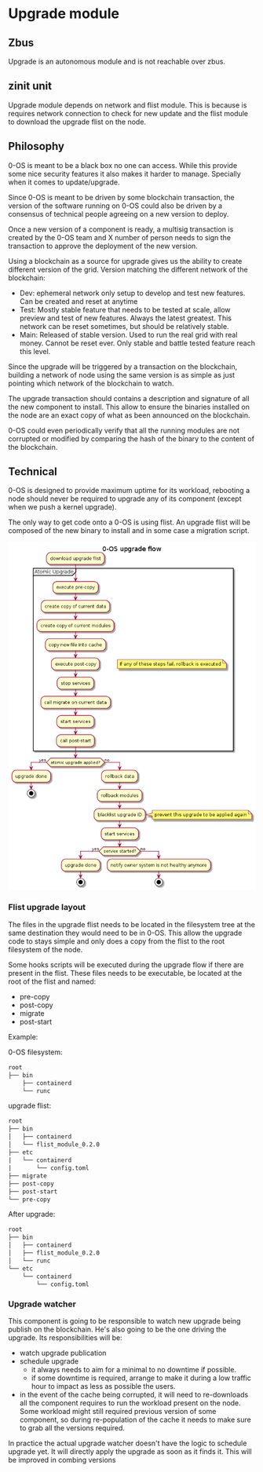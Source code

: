 # Upgrade module

## Zbus

Upgrade is an autonomous module and is not reachable over zbus.

## zinit unit

Upgrade module depends on network and flist module. This is because is requires network connection to check for new update and the flist module to download the upgrade flist on the node.

## Philosophy

0-OS is meant to be a black box no one can access. While this provide some nice security features it also makes it harder to manage. Specially when it comes to update/upgrade.

Since 0-OS is meant to be driven by some blockchain transaction, the version of the software running on 0-OS could also be driven by a consensus of technical people agreeing on a new version to deploy.

Once a new version of a component is ready, a multisig transaction is created by the 0-OS team and X number of person needs to sign the transaction to approve the deployment of the new version.

Using a blockchain as a source for upgrade gives us the ability to create different version of the grid. Version matching the different network of the blockchain:

- Dev: ephemeral network only setup to develop and test new features. Can be created and reset at anytime
- Test: Mostly stable feature that needs to be tested at scale, allow preview and test of new features. Always the latest greatest. This network can be reset sometimes, but should be relatively stable.
- Main: Released of stable version. Used to run the real grid with real money. Cannot be reset ever. Only stable and battle tested feature reach this level.

Since the upgrade will be triggered by a transaction on the blockchain, building a network of node using the same version is as simple as just pointing which network of the blockchain to watch.

The upgrade transaction should contains a description and signature of all the new component to install. This allow to ensure the binaries installed on the node are an exact copy of what as been announced on the blockchain.

0-OS could even periodically verify that all the running modules are not corrupted or modified by comparing the hash of the binary to the content of the blockchain.

## Technical

0-OS is designed to provide maximum uptime for its workload, rebooting a node should never be required to upgrade any of its component (except when we push a kernel upgrade).

The only way to get code onto a 0-OS is using flist. An upgrade flist will be composed of the new binary to install and in some case a migration script.

![upgrade flow](../../assets/0-OS_upgrade_flow.png)

### Flist upgrade layout

The files in the upgrade flist needs to be located in the filesystem tree at the same destination they would need to be in 0-OS. This allow the upgrade code to stays simple and only does a copy from the flist to the root filesystem of the node.

Some hooks scripts will be executed during the upgrade flow if there are present in the flist. These files needs to be executable, be located at the root of the flist and named:

- pre-copy
- post-copy
- migrate
- post-start

Example:

0-OS filesystem:

```
root
├── bin
    ├── containerd
    └── runc
```

upgrade flist:

```
root
├── bin
│   ├── containerd
│   └── flist_module_0.2.0
├── etc
|   └── containerd
|       └── config.toml
├── migrate
├── post-copy
├── post-start
└── pre-copy
```

After upgrade:

```
root
├── bin
│   ├── containerd
│   ├── flist_module_0.2.0
│   └── runc
└── etc
    └── containerd
        └── config.toml
```

### Upgrade watcher

This component is going to be responsible to watch new upgrade being publish on the blockchain. He's also going to be the one driving the upgrade. Its responsibilities will be:

- watch upgrade publication
- schedule upgrade
  - it always needs to aim for a minimal to no downtime if possible.
  - if some downtime is required, arrange to make it during a low traffic hour to impact as less as possible the users.
- in the event of the cache being corrupted, it will need to re-downloads all the component requires to run the workload present on the node. Some workload might still required previous version of some component, so during re-population of the cache it needs to make sure to grab all the versions required.

In practice the actual upgrade watcher doesn't have the logic to schedule upgrade yet. It will directly apply the upgrade as soon as it finds it. This will be improved in combing versions
